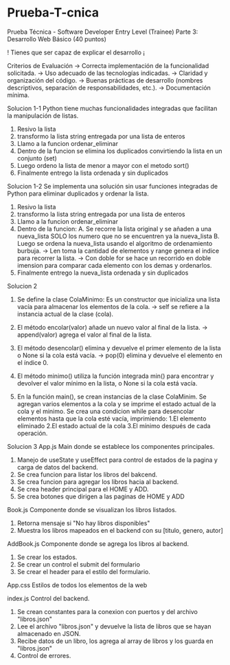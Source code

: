 # Prueba-T-cnica
Prueba Técnica - Software Developer Entry Level (Trainee)
Parte 3: Desarrollo Web Básico (40 puntos)

! Tienes que ser capaz de explicar el desarrollo ¡

Criterios de Evaluación
-> Correcta implementación de la funcionalidad solicitada.
-> Uso adecuado de las tecnologías indicadas.
-> Claridad y organización del código.
-> Buenas prácticas de desarrollo (nombres descriptivos, separación de
responsabilidades, etc.).
-> Documentación mínima.

Solucion 1-1
Python tiene muchas funcionalidades integradas que facilitan la manipulación de listas.
1. Resivo la lista
2. transformo la lista string entregada por una lista de enteros
3. Llamo a la funcion ordenar_eliminar
4. Dentro de la funcion se elimina los duplicados convirtiendo la lista en un conjunto (set)
5. Luego ordeno la lista de menor a mayor con el metodo sort()
6. Finalmente entrego la lista ordenada y sin duplicados

Solucion 1-2
Se implementa una solución sin usar funciones integradas de Python para eliminar duplicados y ordenar la lista.
1. Resivo la lista
2. transformo la lista string entregada por una lista de enteros
3. Llamo a la funcion ordenar_eliminar
4. Dentro de la funcion: 
    A. Se recorre la lista original y se añaden a una nueva_lista SOLO los numero que no se encuentren ya la nueva_lista
    B. Luego se ordena la nueva_lista usando el algoritmo de ordenamiento burbuja.
    -> Len toma la cantidad de elementos y range genera el indice para recorrer la lista.
    -> Con doble for se hace un recorrido en doble imension para comparar cada elemento con los demas y ordenarlos.
5. Finalmente entrego la nueva_lista ordenada y sin duplicados

Solucion 2
1. Se define la clase ColaMinimo: Es un constructor que inicializa una lista vacía para almacenar los elementos de la cola.
    -> self se refiere a la instancia actual de la clase (cola).
2. El método encolar(valor) añade un nuevo valor al final de la lista.
    -> append(valor) agrega el valor al final de la lista.
3. El método desencolar() elimina y devuelve el primer elemento de la lista o None si la cola está vacía.
    -> pop(0) elimina y devuelve el elemento en el índice 0.
4. El método minimo() utiliza la función integrada min() para encontrar y devolver el valor mínimo en la lista, o None si la cola está vacía.

5. En la función main(), se crean instancias de la clase ColaMinim.
    Se agregan varios elementos a la cola y se imprime el estado actual de la cola y el minimo.
    Se crea una condicion while para desencolar elementos hasta que la cola esté vacía, imprimiendo:
     1.El elemento eliminado
     2.El estado actual de la cola
     3.El mínimo después de cada operación.

Solucion 3
App.js
Main donde se establece los componentes principales.
1. Manejo de useState y useEffect para control de estados de la pagina y carga de datos del backend.
2. Se crea funcion para listar los libros del bakcend.
3. Se crea funcion para agregar los libros hacia al backend.
4. Se crea header principal para el HOME y ADD.
5. Se crea botones que dirigen a las paginas de HOME y ADD

Book.js
Componente donde se visualizan los libros listados.
1. Retorna mensaje si "No hay libros disponibles"
2. Muestra los libros mapeados en el backend con su [titulo, genero, autor]

AddBook.js
Componente donde se agrega los libros al backend.
1. Se crear los estados.
2. Se crear un control el submit del formulario
3. Se crear el header para el estilo del formulario.

App.css
Estilos de todos los elementos de la web

index.js
Control del backend.
1. Se crean constantes para la conexion con puertos y del archivo "libros.json"
2. Lee el archivo "libros.json" y devuelve la lista de libros que se hayan almacenado en JSON.
3. Recibe datos de un libro, los agrega al array de libros y los guarda en "libros.json"
4. Control de errores.

